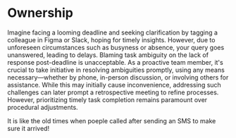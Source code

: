 # Ownership

Imagine facing a looming deadline and seeking clarification by tagging a colleague in
Figma or Slack, hoping for timely insights. However, due to unforeseen circumstances such
as busyness or absence, your query goes unanswered, leading to delays. Blaming task
ambiguity on the lack of response post-deadline is unacceptable. As a proactive team
member, it's crucial to take initiative in resolving ambiguities promptly, using any means
necessary—whether by phone, in-person discussion, or involving others for assistance.
While this may initially cause inconvenience, addressing such challenges can later prompt
a retrospective meeting to refine processes. However, prioritizing timely task completion
remains paramount over procedural adjustments.

It is like the old times when poeple called after sending an SMS to make sure it arrived!
